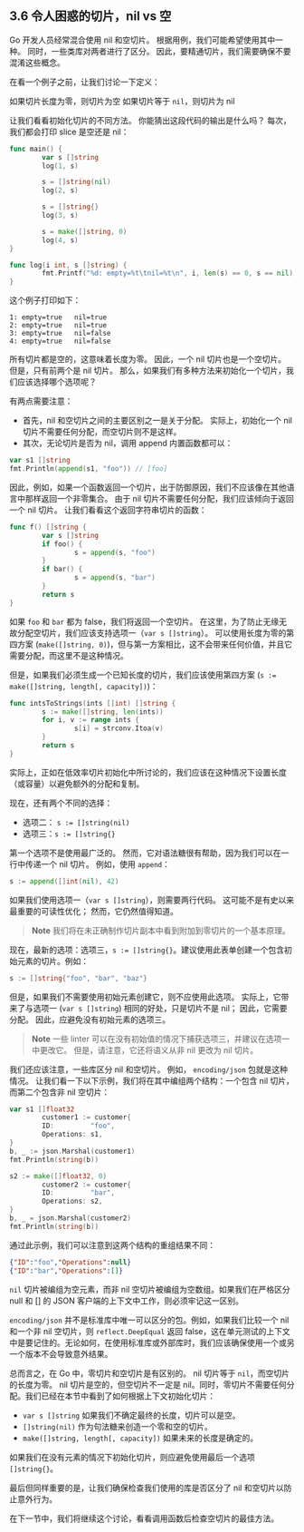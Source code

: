 ## 3.6 令人困惑的切片，nil vs 空

Go 开发人员经常混合使用 nil 和空切片。 根据用例，我们可能希望使用其中一种。 同时，一些类库对两者进行了区分。 因此，要精通切片，我们需要确保不要混淆这些概念。

在看一个例子之前，让我们讨论一下定义：

如果切片长度为零，则切片为空
如果切片等于 `nil`，则切片为 nil

让我们看看初始化切片的不同方法。 你能猜出这段代码的输出是什么吗？ 每次，我们都会打印 slice 是空还是 nil：

```go
func main() {
        var s []string
        log(1, s)

        s = []string(nil)
        log(2, s)

        s = []string{}
        log(3, s)

        s = make([]string, 0)
        log(4, s)
}

func log(i int, s []string) {
        fmt.Printf("%d: empty=%t\tnil=%t\n", i, len(s) == 0, s == nil)
}
```

这个例子打印如下：

```shell
1: empty=true   nil=true
2: empty=true   nil=true
3: empty=true   nil=false
4: empty=true   nil=false
```

所有切片都是空的，这意味着长度为零。 因此，一个 nil 切片也是一个空切片。 但是，只有前两个是 nil 切片。 那么，如果我们有多种方法来初始化一个切片，我们应该选择哪个选项呢？

有两点需要注意：

* 首先，nil 和空切片之间的主要区别之一是关于分配。 实际上，初始化一个 nil 切片不需要任何分配，而空切片则不是这样。
* 其次，无论切片是否为 nil，调用 append 内置函数都可以：
```go
var s1 []string
fmt.Println(append(s1, "foo")) // [foo]
```

因此，例如，如果一个函数返回一个切片，出于防御原因，我们不应该像在其他语言中那样返回一个非零集合。 由于 nil 切片不需要任何分配，我们应该倾向于返回一个 nil 切片。 让我们看看这个返回字符串切片的函数：

```go
func f() []string {
        var s []string
        if foo() {
                s = append(s, "foo")
        }
        if bar() {
                s = append(s, "bar")
        }
        return s
}
```

如果 `foo` 和 `bar` 都为 false，我们将返回一个空切片。 在这里，为了防止无缘无故分配空切片，我们应该支持选项一（`var s []string`）。 可以使用长度为零的第四方案 (`make([]string, 0)`)，但与第一方案相比，这不会带来任何价值，并且它需要分配，而这里不是这种情况。

但是，如果我们必须生成一个已知长度的切片，我们应该使用第四方案 (`s := make([]string, length[, capacity])`)：

```go
func intsToStrings(ints []int) []string {
        s := make([]string, len(ints))
        for i, v := range ints {
                s[i] = strconv.Itoa(v)
        }
        return s
}
```

实际上，正如在低效率切片初始化中所讨论的，我们应该在这种情况下设置长度（或容量）以避免额外的分配和复制。

现在，还有两个不同的选择：

* 选项二： `s := []string(nil)`
* 选项三：`s := []string{}`

第一个选项不是使用最广泛的。 然而，它对语法糖很有帮助，因为我们可以在一行中传递一个 nil 切片。 例如，使用 `append`：

```go
s := append([]int(nil), 42)
```

如果我们使用选项一（`var s []string`），则需要两行代码。 这可能不是有史以来最重要的可读性优化； 然而，它仍然值得知道。

> **Note** 我们将在未正确制作切片副本中看到附加到零切片的一个基本原理。

现在，最新的选项：选项三，`s := []string{}`。建议使用此表单创建一个包含初始元素的切片。例如：

```go
s := []string{"foo", "bar", "baz"}
```

但是，如果我们不需要使用初始元素创建它，则不应使用此选项。 实际上，它带来了与选项一 (`var s []string`) 相同的好处，只是切片不是 nil； 因此，它需要分配。 因此，应避免没有初始元素的选项三。

> **Note**  一些 linter 可以在没有初始值的情况下捕获选项三，并建议在选项一中更改它。 但是，请注意，它还将语义从非 nil 更改为 nil 切片。

我们还应该注意，一些库区分 nil 和空切片。 例如， `encoding/json` 包就是这种情况。 让我们看一下以下示例，我们将在其中编组两个结构：一个包含 nil 切片，而第二个包含非 nil 空切片：

```go
var s1 []float32
        customer1 := customer{
        ID:         "foo",
        Operations: s1,
}
b, _ := json.Marshal(customer1)
fmt.Println(string(b))

s2 := make([]float32, 0)
        customer2 := customer{
        ID:         "bar",
        Operations: s2,
}
b, _ = json.Marshal(customer2)
fmt.Println(string(b))
```

通过此示例，我们可以注意到这两个结构的重组结果不同：

```json
{"ID":"foo","Operations":null}
{"ID":"bar","Operations":[]}
```

`nil` 切片被编组为空元素，而非 nil 空切片被编组为空数组。如果我们在严格区分 null 和 [] 的 JSON 客户端的上下文中工作，则必须牢记这一区别。

`encoding/json` 并不是标准库中唯一可以区分的包。例如，如果我们比较一个 nil 和一个非 nil 空切片，则 `reflect.DeepEqual` 返回 false，这在单元测试的上下文中是要记住的。无论如何，在使用标准库或外部库时，我们应该确保使用一个或另一个版本不会导致意外结果。

总而言之，在 Go 中，零切片和空切片是有区别的。 nil 切片等于 `nil`，而空切片的长度为零。 nil 切片是空的，但空切片不一定是 nil。同时，零切片不需要任何分配。我们已经在本节中看到了如何根据上下文初始化切片：

* `var s []string` 如果我们不确定最终的长度，切片可以是空。
* `[]string(nil)` 作为句法糖来创造一个零和空的切片。
* `make([]string, length[, capacity])` 如果未来的长度是确定的。

如果我们在没有元素的情况下初始化切片，则应避免使用最后一个选项 `[]string{}`。

最后但同样重要的是，让我们确保检查我们使用的库是否区分了 nil 和空切片以防止意外行为。

在下一节中，我们将继续这个讨论，看看调用函数后检查空切片的最佳方法。
